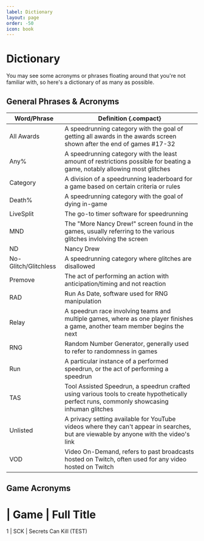 ```yaml
---
label: Dictionary
layout: page
order: -50
icon: book
---
```


# Dictionary

You may see some acronyms or phrases floating around that you're not familiar with, so here's a dictionary of as many as possible.

## General Phrases & Acronyms

Word/Phrase | Definition {.compact}
--- | ---
All Awards | A speedrunning category with the goal of getting all awards in the awards screen shown after the end of games #17-32
Any% | A speedrunning category with the least amount of restrictions possible for beating a game, notably allowing most glitches
Category | A division of a speedrunning leaderboard for a game based on certain criteria or rules
Death% | A speedrunning category with the goal of dying in-game
LiveSplit | The go-to timer software for speedrunning
MND | The "More Nancy Drew!" screen found in the games, usually referring to the various glitches invlolving the screen
ND | Nancy Drew
No-Glitch/Glitchless | A speedrunning category where glitches are disallowed
Premove | The act of performing an action with anticipation/timing and not reaction
RAD | Run As Date, software used for RNG manipulation
Relay | A speedrun race involving teams and multiple games, where as one player finishes a game, another team member begins the next
RNG | Random Number Generator, generally used to refer to randomness in games
Run | A particular instance of a performed speedrun, or the act of performing a speedrun
TAS | Tool Assisted Speedrun, a speedrun crafted using various tools to create hypothetically perfect runs, commonly showcasing inhuman glitches
Unlisted | A privacy setting available for YouTube videos where they can't appear in searches, but are viewable by anyone with the video's link
VOD | Video On-Demand, refers to past broadcasts hosted on Twitch, often used for any video hosted on Twitch


## Game Acronyms

# | Game | Full Title
1 | SCK | Secrets Can Kill (TEST)
